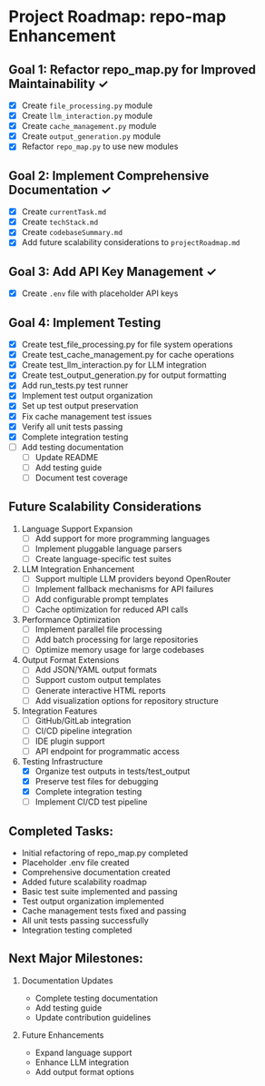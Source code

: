 # Project Roadmap: repo-map Enhancement

## Goal 1: Refactor repo_map.py for Improved Maintainability ✓

- [x] Create `file_processing.py` module
- [x] Create `llm_interaction.py` module
- [x] Create `cache_management.py` module
- [x] Create `output_generation.py` module
- [x] Refactor `repo_map.py` to use new modules

## Goal 2: Implement Comprehensive Documentation ✓

- [x] Create `currentTask.md`
- [x] Create `techStack.md`
- [x] Create `codebaseSummary.md`
- [x] Add future scalability considerations to `projectRoadmap.md`

## Goal 3: Add API Key Management ✓

- [x] Create `.env` file with placeholder API keys

## Goal 4: Implement Testing

- [x] Create test_file_processing.py for file system operations
- [x] Create test_cache_management.py for cache operations
- [x] Create test_llm_interaction.py for LLM integration
- [x] Create test_output_generation.py for output formatting
- [x] Add run_tests.py test runner
- [x] Implement test output organization
- [x] Set up test output preservation
- [x] Fix cache management test issues
- [x] Verify all unit tests passing
- [x] Complete integration testing
- [ ] Add testing documentation
  - [ ] Update README
  - [ ] Add testing guide
  - [ ] Document test coverage

## Future Scalability Considerations

1. Language Support Expansion
   - [ ] Add support for more programming languages
   - [ ] Implement pluggable language parsers
   - [ ] Create language-specific test suites

2. LLM Integration Enhancement
   - [ ] Support multiple LLM providers beyond OpenRouter
   - [ ] Implement fallback mechanisms for API failures
   - [ ] Add configurable prompt templates
   - [ ] Cache optimization for reduced API calls

3. Performance Optimization
   - [ ] Implement parallel file processing
   - [ ] Add batch processing for large repositories
   - [ ] Optimize memory usage for large codebases

4. Output Format Extensions
   - [ ] Add JSON/YAML output formats
   - [ ] Support custom output templates
   - [ ] Generate interactive HTML reports
   - [ ] Add visualization options for repository structure

5. Integration Features
   - [ ] GitHub/GitLab integration
   - [ ] CI/CD pipeline integration
   - [ ] IDE plugin support
   - [ ] API endpoint for programmatic access

6. Testing Infrastructure
   - [x] Organize test outputs in tests/test_output
   - [x] Preserve test files for debugging
   - [x] Complete integration testing
   - [ ] Implement CI/CD test pipeline

## Completed Tasks:

- Initial refactoring of repo_map.py completed
- Placeholder .env file created
- Comprehensive documentation created
- Added future scalability roadmap
- Basic test suite implemented and passing
- Test output organization implemented
- Cache management tests fixed and passing
- All unit tests passing successfully
- Integration testing completed

## Next Major Milestones:

1. Documentation Updates
   - Complete testing documentation
   - Add testing guide
   - Update contribution guidelines

2. Future Enhancements
   - Expand language support
   - Enhance LLM integration
   - Add output format options
